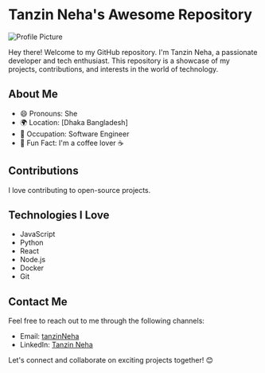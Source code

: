 # Tanzin Neha's Awesome Repository

![Profile Picture](https://avatars.githubusercontent.com/u/100032666?v=4)

Hey there! Welcome to my GitHub repository. I'm Tanzin Neha, a passionate developer and tech enthusiast. This repository is a showcase of my projects, contributions, and interests in the world of technology.

## About Me

- 😄 Pronouns: She
- 🌍 Location: [Dhaka Bangladesh]
- 💼 Occupation: Software Engineer
- 🌟 Fun Fact: I'm a coffee lover ☕


## Contributions

I love contributing to open-source projects. 


## Technologies I Love

- JavaScript
- Python
- React
- Node.js
- Docker
- Git

## Contact Me

Feel free to reach out to me through the following channels:

- Email: [tanzinNeha](tanzinneha65@gmail.com)
- LinkedIn: [Tanzin Neha](https://www.linkedin.com/in/yourlinkedinprofile)

Let's connect and collaborate on exciting projects together! 😊
